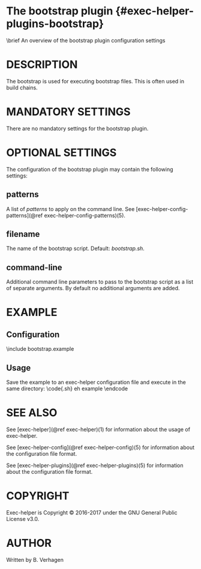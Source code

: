 The bootstrap plugin  {#exec-helper-plugins-bootstrap}
====================
\brief An overview of the bootstrap plugin configuration settings

# DESCRIPTION
The bootstrap is used for executing bootstrap files. This is often used in build chains.

# MANDATORY SETTINGS
There are no mandatory settings for the bootstrap plugin.

# OPTIONAL SETTINGS
The configuration of the bootstrap plugin may contain the following settings:
 
## patterns
A list of _patterns_ to apply on the command line. See [exec-helper-config-patterns](@ref exec-helper-config-patterns)(5).
 
## filename
The name of the bootstrap script. Default: _bootstrap.sh_.

## command-line
Additional command line parameters to pass to the bootstrap script as a list of separate arguments. By default no additional arguments are added.

# EXAMPLE
## Configuration
\include bootstrap.example

## Usage
Save the example to an exec-helper configuration file and execute in the same directory:
\code{.sh}
eh example
\endcode

# SEE ALSO
See [exec-helper](@ref exec-helper)(1) for information about the usage of exec-helper.

See [exec-helper-config](@ref exec-helper-config)(5) for information about the configuration file format.

See [exec-helper-plugins](@ref exec-helper-plugins)(5) for information about the configuration file format.

# COPYRIGHT
 Exec-helper is Copyright &copy; 2016-2017 under the GNU General Public License v3.0.

# AUTHOR
Written by B. Verhagen
